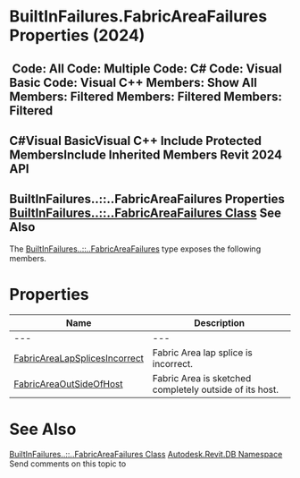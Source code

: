 # BuiltInFailures.FabricAreaFailures Properties (2024)

﻿
 Code: All Code: Multiple Code: C# Code: Visual Basic Code: Visual C++  Members: Show All Members: Filtered Members: Filtered Members: Filtered   
---  
C#Visual BasicVisual C++
Include Protected MembersInclude Inherited Members
Revit 2024 API  
---  
BuiltInFailures..::..FabricAreaFailures Properties  
[BuiltInFailures..::..FabricAreaFailures Class](5f812624-6bf0-37fc-971a-421ca56a151d.md "BuiltInFailures.FabricAreaFailures Class") See Also  
---  
The [BuiltInFailures..::..FabricAreaFailures](5f812624-6bf0-37fc-971a-421ca56a151d.md "BuiltInFailures.FabricAreaFailures Class") type exposes the following members.
# Properties
| Name | Description |
| --- | --- |
| --- | --- | --- |
| [FabricAreaLapSplicesIncorrect](3b3fa530-b0c4-cc72-a10d-69b236e8781c.md "FabricAreaLapSplicesIncorrect Property") | Fabric Area lap splice is incorrect. |
| [FabricAreaOutSideOfHost](4f206339-8497-4271-a697-e79ca96b7650.md "FabricAreaOutSideOfHost Property") | Fabric Area is sketched completely outside of its host. |

# See Also
[BuiltInFailures..::..FabricAreaFailures Class](5f812624-6bf0-37fc-971a-421ca56a151d.md "BuiltInFailures.FabricAreaFailures Class")
[Autodesk.Revit.DB Namespace](87546ba7-461b-c646-cbb1-2cb8f5bff8b2.md "Autodesk.Revit.DB Namespace")
Send comments on this topic to 